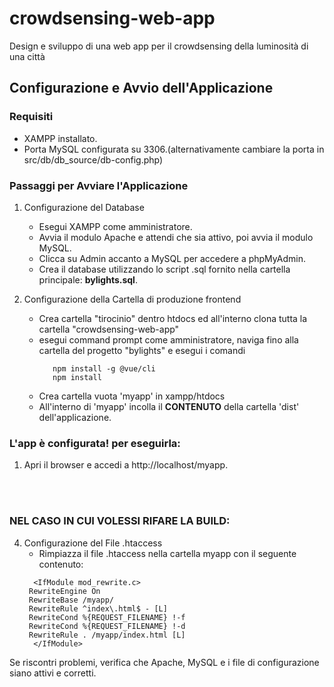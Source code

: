 # crowdsensing-web-app
Design e sviluppo di una web app per il crowdsensing della luminosità di una città



## Configurazione e Avvio dell'Applicazione

### Requisiti
- XAMPP installato.
- Porta MySQL configurata su 3306.(alternativamente cambiare la porta in src/db/db_source/db-config.php)

### Passaggi per Avviare l'Applicazione

1. Configurazione del Database
   - Esegui XAMPP come amministratore.
   - Avvia il modulo Apache e attendi che sia attivo, poi avvia il modulo MySQL.
   - Clicca su Admin accanto a MySQL per accedere a phpMyAdmin.
   - Crea il database utilizzando lo script .sql fornito nella cartella principale: **bylights.sql**.

2. Configurazione della Cartella di produzione frontend
   - Crea cartella "tirocinio" dentro htdocs ed all'interno clona tutta la cartella "crowdsensing-web-app"
   - esegui command prompt come amministratore, naviga fino alla cartella del progetto "bylights" e esegui i comandi
     ```
     	npm install -g @vue/cli
     	npm install
     ```
   - Crea cartella vuota 'myapp' in xampp/htdocs
   - All'interno di 'myapp' incolla il **CONTENUTO** della cartella 'dist' dell'applicazione.

### L'app è configurata! per eseguirla:
1. Apri il browser e accedi a http://localhost/myapp.

<br />
<br />

### NEL CASO IN CUI VOLESSI RIFARE LA BUILD:
4. Configurazione del File .htaccess
   - Rimpiazza il file .htaccess nella cartella myapp con il seguente contenuto:
   ```
     <IfModule mod_rewrite.c>
	RewriteEngine On
	RewriteBase /myapp/
  	RewriteRule ^index\.html$ - [L]
	RewriteCond %{REQUEST_FILENAME} !-f
  	RewriteCond %{REQUEST_FILENAME} !-d
  	RewriteRule . /myapp/index.html [L]
     </IfModule>
   ```





Se riscontri problemi, verifica che Apache, MySQL e i file di configurazione siano attivi e corretti.
